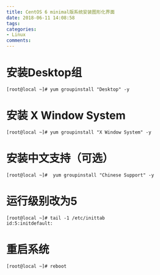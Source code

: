 ```yaml
---
title: CentOS 6 minimal版系统安装图形化界面
date: 2018-06-11 14:08:58
tags:
categories:
- Linux
comments:
---
```


# 安装Desktop组
```
[root@local ~]# yum groupinstall "Desktop" -y
```

# 安装 X Window System
```
[root@local ~]# yum groupinstall "X Window System" -y
```

# 安装中文支持（可选）
```
[root@local ~]#  yum groupinstall "Chinese Support" -y
```

# 运行级别改为5
```
[root@local ~]# tail -1 /etc/inittab
id:5:initdefault:
```

# 重启系统
```
[root@local ~]# reboot
```
